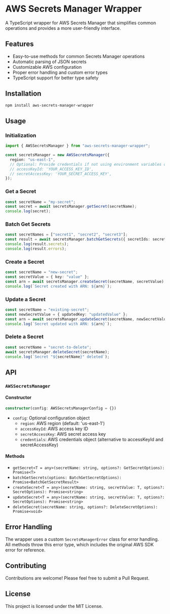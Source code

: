 # AWS Secrets Manager Wrapper

A TypeScript wrapper for AWS Secrets Manager that simplifies common operations and provides a more user-friendly interface.

## Features

- Easy-to-use methods for common Secrets Manager operations
- Automatic parsing of JSON secrets
- Customizable AWS configuration
- Proper error handling and custom error types
- TypeScript support for better type safety

## Installation

```bash
npm install aws-secrets-manager-wrapper
```

## Usage

### Initialization

```typescript
import { AWSSecretsManager } from "aws-secrets-manager-wrapper";

const secretsManager = new AWSSecretsManager({
  region: "us-east-1",
  // Optional: Provide credentials if not using environment variables or IAM roles
  // accessKeyId: 'YOUR_ACCESS_KEY_ID',
  // secretAccessKey: 'YOUR_SECRET_ACCESS_KEY',
});
```

### Get a Secret

```typescript
const secretName = "my-secret";
const secret = await secretsManager.getSecret(secretName);
console.log(secret);
```

### Batch Get Secrets

```typescript
const secretNames = ["secret1", "secret2", "secret3"];
const result = await secretsManager.batchGetSecrets({ secretIds: secretNames });
console.log(result.secrets);
console.log(result.errors);
```

### Create a Secret

```typescript
const secretName = "new-secret";
const secretValue = { key: "value" };
const arn = await secretsManager.createSecret(secretName, secretValue);
console.log(`Secret created with ARN: ${arn}`);
```

### Update a Secret

```typescript
const secretName = "existing-secret";
const newSecretValue = { updatedKey: "updatedValue" };
const arn = await secretsManager.updateSecret(secretName, newSecretValue);
console.log(`Secret updated with ARN: ${arn}`);
```

### Delete a Secret

```typescript
const secretName = "secret-to-delete";
await secretsManager.deleteSecret(secretName);
console.log(`Secret "${secretName}" deleted`);
```

## API

### `AWSSecretsManager`

#### Constructor

```typescript
constructor(config: AWSSecretsManagerConfig = {})
```

- `config`: Optional configuration object
  - `region`: AWS region (default: 'us-east-1')
  - `accessKeyId`: AWS access key ID
  - `secretAccessKey`: AWS secret access key
  - `credentials`: AWS credentials object (alternative to accessKeyId and secretAccessKey)

#### Methods

- `getSecret<T = any>(secretName: string, options?: GetSecretOptions): Promise<T>`
- `batchGetSecrets(options: BatchGetSecretOptions): Promise<BatchGetSecretResult>`
- `createSecret<T = any>(secretName: string, secretValue: T, options?: SecretOptions): Promise<string>`
- `updateSecret<T = any>(secretName: string, secretValue: T, options?: SecretOptions): Promise<string>`
- `deleteSecret(secretName: string, options?: DeleteSecretOptions): Promise<void>`

## Error Handling

The wrapper uses a custom `SecretsManagerError` class for error handling. All methods throw this error type, which includes the original AWS SDK error for reference.

## Contributing

Contributions are welcome! Please feel free to submit a Pull Request.

## License

This project is licensed under the MIT License.

